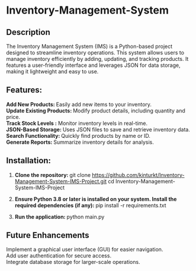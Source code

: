 # Inventory-Management-System

## Description
The Inventory Management System (IMS) is a Python-based project designed to streamline inventory operations. This system allows users to manage inventory efficiently by adding, updating, and tracking products. It features a user-friendly interface and leverages JSON for data storage, making it lightweight and easy to use. <br>

## Features:
<b> Add New Products: </b> Easily add new items to your inventory. <br>
<b> Update Existing Products: </b> Modify product details, including quantity and price. <br>
<b> Track Stock Levels :</b> Monitor inventory levels in real-time. <br>
<b> JSON-Based Storage: </b> Uses JSON files to save and retrieve inventory data. <br>
<b> Search Functionality: </b> Quickly find products by name or ID. <br>
<b> Generate Reports: </b> Summarize inventory details for analysis. <br>

## Installation:

1) <b> Clone the repository: </b> git clone https://github.com/kinturkt/Inventory-Management-System-IMS-Project.git
cd Inventory-Management-System-IMS-Project  <br>
 
2) <b> Ensure Python 3.8 or later is installed on your system. Install the required dependencies (if any): </b> pip install -r requirements.txt <br>

3) <b> Run the application: </b> python main.py

## Future Enhancements
Implement a graphical user interface (GUI) for easier navigation. <br>
Add user authentication for secure access. <br>
Integrate database storage for larger-scale operations.
